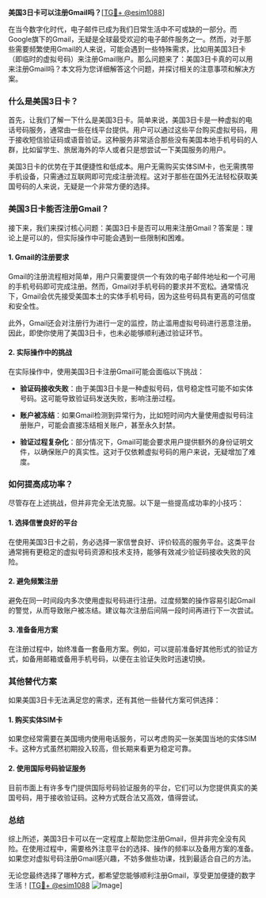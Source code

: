 **美国3日卡可以注册Gmail吗？**[[TG💪+ @esim1088](https://t.me/s/esim1088)]

在当今数字化时代，电子邮件已成为我们日常生活中不可或缺的一部分。而Google旗下的Gmail，无疑是全球最受欢迎的电子邮件服务之一。然而，对于那些需要频繁使用Gmail的人来说，可能会遇到一些特殊需求，比如用美国3日卡（即临时的虚拟号码）来注册Gmail账户。那么问题来了：美国3日卡真的可以用来注册Gmail吗？本文将为您详细解答这个问题，并探讨相关的注意事项和解决方案。

### 什么是美国3日卡？

首先，让我们了解一下什么是美国3日卡。简单来说，美国3日卡是一种虚拟的电话号码服务，通常由一些在线平台提供。用户可以通过这些平台购买虚拟号码，用于接收短信验证码或语音验证。这种服务非常适合那些没有美国本地手机号码的人群，比如留学生、旅居海外的华人或者只是想尝试一下美国服务的用户。

美国3日卡的优势在于其便捷性和低成本。用户无需购买实体SIM卡，也无需携带手机设备，只需通过互联网即可完成注册流程。这对于那些在国外无法轻松获取美国号码的人来说，无疑是一个非常方便的选择。

### 美国3日卡能否注册Gmail？

接下来，我们来探讨核心问题：美国3日卡是否可以用来注册Gmail？答案是：理论上是可以的，但实际操作中可能会遇到一些限制和困难。

#### 1. Gmail的注册要求

Gmail的注册流程相对简单，用户只需要提供一个有效的电子邮件地址和一个可用的手机号码即可完成注册。然而，Gmail对手机号码的要求并不宽松。通常情况下，Gmail会优先接受美国本土的实体手机号码，因为这些号码具有更高的可信度和安全性。

此外，Gmail还会对注册行为进行一定的监控，防止滥用虚拟号码进行恶意注册。因此，即使你使用了美国3日卡，也未必能够顺利通过验证环节。

#### 2. 实际操作中的挑战

在实际操作中，使用美国3日卡注册Gmail可能会面临以下挑战：

- **验证码接收失败**：由于美国3日卡是一种虚拟号码，信号稳定性可能不如实体号码。这可能导致验证码发送失败，影响注册过程。
  
- **账户被冻结**：如果Gmail检测到异常行为，比如短时间内大量使用虚拟号码注册账户，可能会直接冻结相关账户，甚至永久封禁。

- **验证过程复杂化**：部分情况下，Gmail可能会要求用户提供额外的身份证明文件，以确保账户的真实性。这对于仅依赖虚拟号码的用户来说，无疑增加了难度。

### 如何提高成功率？

尽管存在上述挑战，但并非完全无法克服。以下是一些提高成功率的小技巧：

#### 1. 选择信誉良好的平台

在使用美国3日卡之前，务必选择一家信誉良好、评价较高的服务平台。这类平台通常拥有更稳定的虚拟号码资源和技术支持，能够有效减少验证码接收失败的风险。

#### 2. 避免频繁注册

避免在同一时间段内多次使用虚拟号码进行注册。过度频繁的操作容易引起Gmail的警觉，从而导致账户被冻结。建议每次注册后间隔一段时间再进行下一次尝试。

#### 3. 准备备用方案

在注册过程中，始终准备一套备用方案。例如，可以提前准备好其他形式的验证方式，如备用邮箱或备用手机号码，以便在主验证失败时迅速切换。

### 其他替代方案

如果美国3日卡无法满足您的需求，还有其他一些替代方案可供选择：

#### 1. 购买实体SIM卡

如果您经常需要在美国境内使用电话服务，可以考虑购买一张美国当地的实体SIM卡。这种方式虽然初期投入较高，但长期来看更为稳定可靠。

#### 2. 使用国际号码验证服务

目前市面上有许多专门提供国际号码验证服务的平台，它们可以为您提供真实的美国号码，用于接收验证码。这种方式既合法又高效，值得尝试。

### 总结

综上所述，美国3日卡可以在一定程度上帮助您注册Gmail，但并非完全没有风险。在使用过程中，需要格外注意平台的选择、操作的频率以及备用方案的准备。如果您对虚拟号码注册Gmail感兴趣，不妨多做些功课，找到最适合自己的方法。

无论您最终选择了哪种方式，都希望您能够顺利注册Gmail，享受更加便捷的数字生活！[[TG💪+ @esim1088](https://t.me/s/esim1088) ![Image](https://i.postimg.cc/4NQfJmqS/Snipaste-2025-05-13-00-14-12.png)]